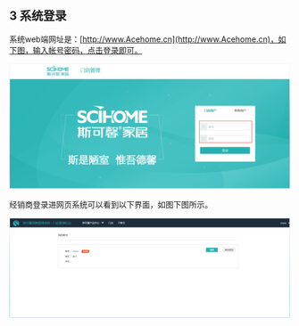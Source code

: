 ## 3 系统登录

系统web端网址是：[http://www.Acehome.cn](http://www.Acehome.cn)，如下图，输入帐号密码，点击登录即可。

![](/assets/图片2.png)

经销商登录进网页系统可以看到以下界面，如图下图所示。

![](/assets/图片3.png)


